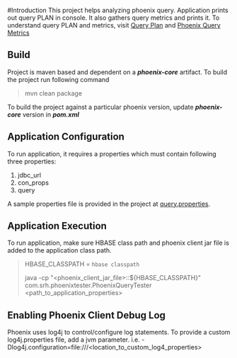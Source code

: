 #Introduction
This project helps analyzing phoenix query. Application prints out query PLAN in console. It also gathers query metrics and prints it. To understand query PLAN and metrics, visit [Query Plan](https://phoenix.apache.org/explainplan.html) and  [Phoenix Query Metrics](https://phoenix.apache.org/metrics.html)

## Build
Project is maven based and dependent on a ***phoenix-core*** artifact. To build the project run following command 
> mvn clean package

To build the project against a particular phoenix version, update ***phoenix-core*** version in ***pom.xml***

## Application Configuration
To run application, it requires a properties which must contain following three properties:

1. jdbc_url
2. con_props
3. query 

A sample properties file is provided in the project at [query.properties](https://github.com/rashidaligee/hbase-phoenix-utils/blob/master/phoenix-tester/query.properties).

## Application Execution
To run application, make sure HBASE class path and phoenix client jar file is added to the application class path.

> HBASE_CLASSPATH = `hbase classpath`
> 
> java -cp "<phoenix_client_jar_file>:<applicationJar File>:${HBASE_CLASSPATH}" com.srh.phoenixtester.PhoenixQueryTester <path_to_application_properties>

## Enabling Phoenix Client Debug Log
Phoenix uses log4j to control/configure log statements. To provide a custom log4j.properties file, add a jvm parameter. i.e. -Dlog4j.configuration=file:///<location_to_custom_log4_properties>
